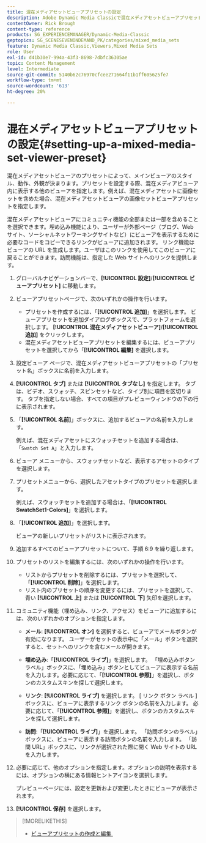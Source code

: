 ```yaml
---
title: 混在メディアセットビューアプリセットの設定
description: Adobe Dynamic Media Classicで混在メディアセットビューアプリセットを設定する方法について説明します。
contentOwner: Rick Brough
content-type: reference
products: SG_EXPERIENCEMANAGER/Dynamic-Media-Classic
geptopics: SG_SCENESEVENONDEMAND_PK/categories/mixed_media_sets
feature: Dynamic Media Classic,Viewers,Mixed Media Sets
role: User
exl-id: d41b30e7-994a-43f3-8698-7dbfc36305ae
topic: Content Management
level: Intermediate
source-git-commit: 5140b62c76970cfcee271664f11b1ff605625fe7
workflow-type: tm+mt
source-wordcount: '613'
ht-degree: 20%

---
```


# 混在メディアセットビューアプリセットの設定{#setting-up-a-mixed-media-set-viewer-preset}

混在メディアセットビューアのプリセットによって、メインビューアのスタイル、動作、外観が決まります。プリセットを設定する際、混在メディアビューア内に表示する他のビューアを指定します。例えば、混在メディアセットに画像セットを含めた場合、混在メディアセットビューアの画像セットビューアプリセットを指定します。

混在メディアセットビューアにコミュニティ機能の全部または一部を含めることを選択できます。埋め込み機能により、ユーザーが外部ページ（ブログ、Web サイト、ソーシャルネットワーキングサイトなど）にビューアを表示するために必要なコードをコピーできるリンクがビューアに追加されます。 リンク機能はビューアの URL を生成します。ユーザはこのリンクを使用してこのビューアに戻ることができます。訪問機能は、指定した Web サイトへのリンクを提供します。

1. グローバルナビゲーションバーで、**[!UICONTROL 設定]**/**[!UICONTROL ビューアプリセット]** に移動します。
1. ビューアプリセットページで、次のいずれかの操作を行います。

   * プリセットを作成するには、「**[!UICONTROL 追加]**」を選択します。 ビューアプリセットを追加ダイアログボックスで、プラットフォームを選択します。 **[!UICONTROL 混在メディアセットビューア]**/**[!UICONTROL 追加]** をクリックします。
   * 混在メディアセットビューアプリセットを編集するには、ビューアプリセットを選択してから「**[!UICONTROL 編集]** を選択します。

1. 設定ビューア ページで、混在メディアセットビューアプリセットの「プリセット名」ボックスに名前を入力します。
1. **[!UICONTROL タブ]** または **[!UICONTROL タブなし]** を指定します。 タブは、ビデオ、スウォッチ、スピンセットなど、タイプ別に項目を区切ります。 タブを指定しない場合、すべての項目がプレビューウィンドウの下の行に表示されます。
1. 「**[!UICONTROL 名前]**」ボックスに、追加するビューアの名前を入力します。

   例えば、混在メディアセットにスウォッチセットを追加する場合は、「`Swatch Set A`」と入力します。

1. ビューア メニューから、スウォッチセットなど、表示するアセットのタイプを選択します。
1. プリセットメニューから、選択したアセットタイプのプリセットを選択します。

   例えば、スウォッチセットを追加する場合は、「**[!UICONTROL SwatchSet1-Colors]**」を選択します。

1. 「**[!UICONTROL 追加]**」を選択します。

   ビューアの新しいプリセットがリストに表示されます。

1. 追加するすべてのビューアプリセットについて、手順 6:9 を繰り返します。
1. プリセットのリストを編集するには、次のいずれかの操作を行います。

   * リストからプリセットを削除するには、プリセットを選択して、「**[!UICONTROL 削除]**」を選択します。
   * リスト内のプリセットの順序を変更するには、プリセットを選択して、青い **[!UICONTROL 上]** または **[!UICONTROL 下]** 矢印を選択します。

1. コミュニティ機能（埋め込み、リンク、アクセス）をビューアに追加するには、次のいずれかのオプションを指定します。

   * **メール**: **[!UICONTROL オン]** を選択すると、ビューアでメールボタンが有効になります。 ユーザーがセットの表示中に「メール」ボタンを選択すると、セットへのリンクを含むメールが開きます。

   * **埋め込み**:「**[!UICONTROL ライブ]**」を選択します。 「埋め込みボタンラベル」ボックスに、「埋め込み」ボタンとしてビューアに表示する名前を入力します。必要に応じて、「**[!UICONTROL 参照]**」を選択し、ボタンのカスタムスキンを探して選択します。

   * **リンク**: **[!UICONTROL ライブ]** を選択します。 [ リンク ボタン ラベル ] ボックスに、ビューアに表示するリンク ボタンの名前を入力します。 必要に応じて、「**[!UICONTROL 参照]**」を選択し、ボタンのカスタムスキンを探して選択します。

   * **訪問**:「**[!UICONTROL ライブ]**」を選択します。 「訪問ボタンのラベル」ボックスに、ビューアに表示する訪問ボタンの名前を入力します。 「訪問 URL」ボックスに、リンクが選択された際に開く Web サイトの URL を入力します。

1. 必要に応じて、他のオプションを指定します。オプションの説明を表示するには、オプションの横にある情報ヒントアイコンを選択します。

   プレビューページには、設定を更新および変更したときにビューアが表示されます。

1. **[!UICONTROL 保存]** を選択します。

>[!MORELIKETHIS]
>
>* [&#x200B; ビューアプリセットの作成と編集 &#x200B;](application-setup.md#adding_and_editing_viewer_presets)
